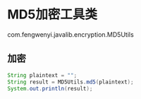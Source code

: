 # MD5加密工具类

com.fengwenyi.javalib.encryption.MD5Utils

## 加密

```java
String plaintext = "";
String result = MD5Utils.md5(plaintext);
System.out.println(result);
```